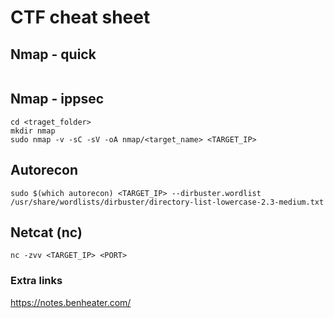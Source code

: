 # CTF cheat sheet


## Nmap - quick

```
```

## Nmap - ippsec

```
cd <traget_folder>
mkdir nmap
sudo nmap -v -sC -sV -oA nmap/<target_name> <TARGET_IP>
```

## Autorecon
```
sudo $(which autorecon) <TARGET_IP> --dirbuster.wordlist /usr/share/wordlists/dirbuster/directory-list-lowercase-2.3-medium.txt 
```

## Netcat (nc)
```
nc -zvv <TARGET_IP> <PORT>
```



### Extra links
https://notes.benheater.com/
